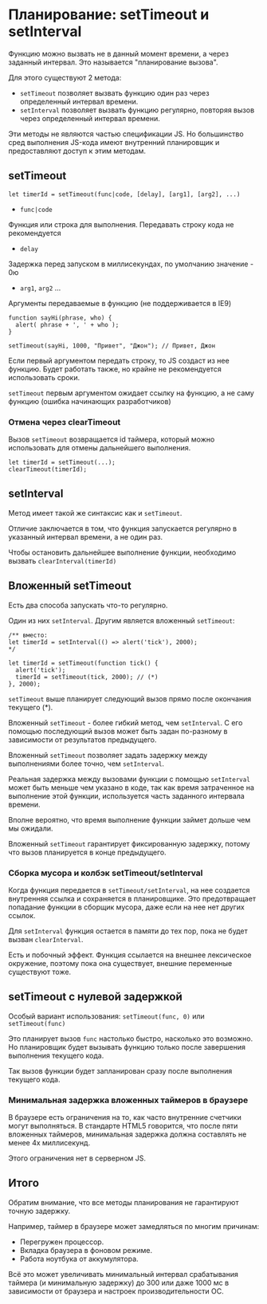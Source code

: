 # Планирование: setTimeout и setInterval

Функцию можно вызвать не в данный момент времени, а через заданный интервал. Это называется "планирование вызова".

Для этого существуют 2 метода:

- `setTimeout` позволяет вызвать функцию один раз через определенный интервал времени.
- `setInterval` позволяет вызвать функцию регулярно, повторяя вызов через определенный интервал времени.

Эти методы не являются частью спецификации JS. Но большинство сред выполнения JS-кода имеют внутренний планировщик и предоставляют доступ к этим методам.

## setTimeout

```
let timerId = setTimeout(func|code, [delay], [arg1], [arg2], ...)
```

- `func|code`
    
Функция или строка для выполнения. Передавать строку кода не рекомендуется

- `delay`

Задержка перед запуском в миллисекундах, по умолчанию значение - 0ю

- `arg1`, `arg2` ...

Аргументы передаваемые в функцию (не поддерживается в IE9)

```
function sayHi(phrase, who) {
  alert( phrase + ', ' + who );
}

setTimeout(sayHi, 1000, "Привет", "Джон"); // Привет, Джон
```

Если первый аргументом передать строку, то JS создаст из нее функцию. Будет работать также, но крайне не рекомендуется использовать сроки.

`setTimeout` первым аргументом ожидает ссылку на функцию, а не саму функцию (ошибка начинающих разработчиков)

### Отмена через clearTimeout

Вызов `setTimeout` возвращается id таймера, который можно использовать для отмены дальнейшего выполнения.

```
let timerId = setTimeout(...);
clearTimeout(timerId);
```

## setInterval

Метод имеет такой же синтаксис как и `setTimeout`.

Отличие заключается в том, что функция запускается регулярно в указанный интервал времени, а не один раз.

Чтобы остановить дальнейшее выполнение функции, необходимо вызвать `clearInterval(timerId)`

## Вложенный setTimeout

Есть два способа запускать что-то регулярно.

Один из них `setInterval`. Другим является вложенный `setTimeout`:

```
/** вместо:
let timerId = setInterval(() => alert('tick'), 2000);
*/

let timerId = setTimeout(function tick() {
  alert('tick');
  timerId = setTimeout(tick, 2000); // (*)
}, 2000);
```

`setTimeout` выше планирует следующий вызов прямо после окончания текущего (*).

Вложенный `setTimeout` - более гибкий метод, чем `setInterval`. С его помощью последующий вызов может быть задан по-разному в зависимости от результатов предыдущего.

Вложенный `setTimeout` позволяет задать задержку между выполнениями более точно, чем `setInterval`.

Реальная задержка между вызовами функции с помощью `setInterval` может быть меньше чем указано в коде, так как время затраченное на выполнение этой функции, используется часть заданного интервала времени.

Вполне вероятно, что время выполнение функции займет дольше чем мы ожидали.

Вложенный `setTimeout` гарантирует фиксированную задержку, потому что вызов планируется в конце предыдущего.

### Сборка мусора и колбэк setTimeout/setInterval

Когда функция передается в `setTimeout/setInterval`, на нее создается внутренняя ссылка и сохраняется в планировщике. Это предотвращает попадание функции в сборщик мусора, даже если на нее нет других ссылок.

Для `setInterval` функция остается в памяти до тех пор, пока не будет вызван `clearInterval`.

Есть и побочный эффект. Функция ссылается на внешнее лексическое окружение, поэтому пока она существует, внешние переменные существуют тоже.

## setTimeout с нулевой задержкой

Особый вариант использования: `setTimeout(func, 0)` или `setTimeout(func)`

Это планирует вызов `func` настолько быстро, насколько это возможно. Но планировщик будет вызывать функцию только после завершения выполнения текущего кода.

Так вызов функции будет запланирован сразу после выполнения текущего кода.


### Минимальная задержка вложенных таймеров в браузере

В браузере есть ограничения на то, как часто внутренние счетчики могут выполняться. В стандарте HTML5 говорится, что после пяти вложенных таймеров, минимальная задержка должна составлять не менее 4х миллисекунд.

Этого ограничения нет в серверном JS.

## Итого

Обратим внимание, что все методы планирования не гарантируют точную задержку.

Например, таймер в браузере может замедляться по многим причинам:

- Перегружен процессор.
- Вкладка браузера в фоновом режиме.
- Работа ноутбука от аккумулятора.

Всё это может увеличивать минимальный интервал срабатывания таймера (и минимальную задержку) до 300 или даже 1000 мс в зависимости от браузера и настроек производительности ОС.